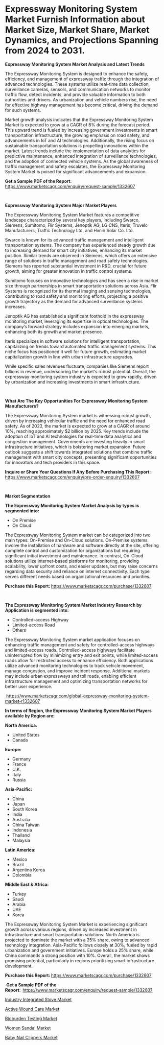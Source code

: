 <p><h1>Expressway Monitoring System Market Furnish Information about Market Size, Market Share, Market Dynamics, and Projections Spanning from 2024 to 2031.</h1></p><p><strong>Expressway Monitoring System Market Analysis and Latest Trends</strong></p>
<p><p>The Expressway Monitoring System is designed to enhance the safety, efficiency, and management of expressway traffic through the integration of advanced technologies. These systems utilize real-time data collection, surveillance cameras, sensors, and communication networks to monitor traffic flow, detect incidents, and provide valuable information to both authorities and drivers. As urbanization and vehicle numbers rise, the need for effective highway management has become critical, driving the demand for such systems.</p><p>Market growth analysis indicates that the Expressway Monitoring System Market is expected to grow at a CAGR of 8% during the forecast period. This upward trend is fueled by increasing government investments in smart transportation infrastructure, the growing emphasis on road safety, and advancements in IoT and AI technologies. Additionally, the rising focus on sustainable transportation solutions is propelling innovations within the market. Latest trends include the implementation of data analytics for predictive maintenance, enhanced integration of surveillance technologies, and the adoption of connected vehicle systems. As the global awareness of traffic management and safety escalates, the Expressway Monitoring System Market is poised for significant advancements and expansion.</p></p>
<p><strong>Get a Sample PDF of the Report:&nbsp;</strong> <a href="https://www.marketscagr.com/enquiry/request-sample/1332607?utm_campaign=1557&utm_medium=2&utm_source=Github&utm_content=ia&utm_term=12102024&utm_id=expressway-monitoring-system">https://www.marketscagr.com/enquiry/request-sample/1332607</a></p>
<p>&nbsp;</p>
<p><strong>Expressway Monitoring System Major Market Players</strong></p>
<p><p>The Expressway Monitoring System Market features a competitive landscape characterized by several key players, including Swarco, Siemens, Sumitomo, Flir Systems, Jenoptik AG, LG CNS, Iteris, Truvelo Manufacturers, Traffic Technology Ltd, and Himin Solar Co. Ltd. </p><p>Swarco is known for its advanced traffic management and intelligent transportation systems. The company has experienced steady growth due to increasing demand for smart city initiatives, enhancing its market position. Similar trends are observed in Siemens, which offers an extensive range of solutions in traffic management and road safety technologies. Siemens has reported substantial investment in R&D, crucial for future growth, aiming for greater innovation in traffic control systems.</p><p>Sumitomo focuses on innovative technologies and has seen a rise in market size through partnerships in smart transportation solutions across Asia. Flir Systems is recognized for its thermal imaging and sensing technologies, contributing to road safety and monitoring efforts, projecting a positive growth trajectory as the demand for advanced surveillance systems increases.</p><p>Jenoptik AG has established a significant foothold in the expressway monitoring market, leveraging its expertise in optical technologies. The company’s forward strategy includes expansion into emerging markets, enhancing both its growth and market presence. </p><p>Iteris specializes in software solutions for intelligent transportation, capitalizing on trends toward automated traffic management systems. This niche focus has positioned it well for future growth, estimating market capitalization growth in line with urban infrastructure upgrades.</p><p>While specific sales revenues fluctuate, companies like Siemens report billions in revenue, underscoring the market's robust potential. Overall, the expressway monitoring system industry is expected to grow rapidly, driven by urbanization and increasing investments in smart infrastructure.</p></p>
<p>&nbsp;</p>
<p><strong>What Are The Key Opportunities For Expressway Monitoring System Manufacturers?</strong></p>
<p><p>The Expressway Monitoring System market is witnessing robust growth, driven by increasing vehicular traffic and the need for enhanced road safety. As of 2023, the market is expected to grow at a CAGR of around 10%, reaching approximately $2 billion by 2025. Key trends include the adoption of IoT and AI technologies for real-time data analytics and congestion management. Governments are investing heavily in smart infrastructure initiatives, which is bolstering market expansion. Future outlook suggests a shift towards integrated solutions that combine traffic management with smart city concepts, presenting significant opportunities for innovators and tech providers in this space.</p></p>
<p><strong>Inquire or Share Your Questions If Any Before Purchasing This Report:</strong> <a href="https://www.marketscagr.com/enquiry/pre-order-enquiry/1332607?utm_campaign=1557&utm_medium=2&utm_source=Github&utm_content=ia&utm_term=12102024&utm_id=expressway-monitoring-system">https://www.marketscagr.com/enquiry/pre-order-enquiry/1332607</a></p>
<p>&nbsp;</p>
<p><strong>Market Segmentation</strong></p>
<p><strong>The Expressway Monitoring System Market Analysis by types is segmented into:</strong></p>
<p><ul><li>On Premise</li><li>On Cloud</li></ul></p>
<p><p>The Expressway Monitoring System market can be categorized into two main types: On-Premise and On-Cloud solutions. On-Premise systems involve the installation of hardware and software directly at the site, offering complete control and customization for organizations but requiring significant initial investment and maintenance. In contrast, On-Cloud solutions utilize internet-based platforms for monitoring, providing scalability, lower upfront costs, and easier updates, but may raise concerns regarding data security and reliance on internet connectivity. Each type serves different needs based on organizational resources and priorities.</p></p>
<p><strong>Purchase this Report:&nbsp;</strong><a href="https://www.marketscagr.com/purchase/1332607?utm_campaign=1557&utm_medium=2&utm_source=Github&utm_content=ia&utm_term=12102024&utm_id=expressway-monitoring-system">https://www.marketscagr.com/purchase/1332607</a></p>
<p>&nbsp;</p>
<p><strong>The Expressway Monitoring System Market Industry Research by Application is segmented into:</strong></p>
<p><ul><li>Controlled-access Highway</li><li>Limited-access Road</li><li>Others</li></ul></p>
<p><p>The Expressway Monitoring System market application focuses on enhancing traffic management and safety for controlled-access highways and limited-access roads. Controlled-access highways facilitate uninterrupted flow by minimizing entry and exit points, while limited-access roads allow for restricted access to enhance efficiency. Both applications utilize advanced monitoring technologies to track vehicle movement, manage congestion, and improve incident response. Additional markets may include urban expressways and toll roads, enabling efficient infrastructure management and optimizing transportation networks for better user experience.</p></p>
<p><a href="https://www.marketscagr.com/global-expressway-monitoring-system-market-r1332607?utm_campaign=1557&utm_medium=2&utm_source=Github&utm_content=ia&utm_term=12102024&utm_id=expressway-monitoring-system">&nbsp;https://www.marketscagr.com/global-expressway-monitoring-system-market-r1332607</a></p>
<p><strong>In terms of Region, the Expressway Monitoring System Market Players available by Region are:</strong></p>
<p>
    <p> <strong> North America: </strong>
        <ul>
            <li>United States</li>
            <li>Canada</li>
        </ul>
        </p> 
    <p> <strong> Europe: </strong>
        <ul>
            <li>Germany</li>
            <li>France</li>
            <li>U.K.</li>
            <li>Italy</li>
            <li>Russia</li>
        </ul>
        </p> 
    <p> <strong> Asia-Pacific: </strong>
        <ul>
            <li>China</li>
            <li>Japan</li>
            <li>South Korea</li>
            <li>India</li>
            <li>Australia</li>
            <li>China Taiwan</li>
            <li>Indonesia</li>
            <li>Thailand</li>
            <li>Malaysia</li>
        </ul>
        </p> 
    <p> <strong> Latin America: </strong>
        <ul>
            <li>Mexico</li>
            <li>Brazil</li>
            <li>Argentina Korea</li>
            <li>Colombia</li>
        </ul>
        </p> 
    <p> <strong> Middle East & Africa: </strong>
        <ul>
            <li>Turkey</li>
            <li>Saudi</li>
            <li>Arabia</li>
            <li>UAE</li>
            <li>Korea</li>
        </ul>
    </p>
    </p>
<p><p>The Expressway Monitoring System Market is experiencing significant growth across various regions, driven by increased investment in infrastructure and smart transportation solutions. North America is projected to dominate the market with a 35% share, owing to advanced technology integration. Asia-Pacific follows closely at 30%, fueled by rapid urbanization and government initiatives. Europe holds a 25% share, while China commands a strong position with 10%. Overall, the market shows promising potential, particularly in regions prioritizing smart infrastructure development.</p></p>
<p><strong>Purchase this Report: </strong><a href="https://www.marketscagr.com/purchase/1332607?utm_campaign=1557&utm_medium=2&utm_source=Github&utm_content=ia&utm_term=12102024&utm_id=expressway-monitoring-system">https://www.marketscagr.com/purchase/1332607</a></p>
<p>&nbsp;<strong>Get a Sample PDF of the Report:&nbsp;&nbsp;</strong><a href="https://www.marketscagr.com/enquiry/request-sample/1332607?utm_campaign=1557&utm_medium=2&utm_source=Github&utm_content=ia&utm_term=12102024&utm_id=expressway-monitoring-system">https://www.marketscagr.com/enquiry/request-sample/1332607</a></p>
<p><strong></strong></p>
<p><p><a href="https://www.linkedin.com/pulse/insights-industry-integrated-stove-market-size-which-expanding-tejwe?utm_campaign=1557&utm_medium=2&utm_source=Github&utm_content=ia&utm_term=12102024&utm_id=expressway-monitoring-system">Industry Integrated Stove Market</a></p><p><a href="https://github.com/RoseBoyd475/Market-Research-Report-List-1/blob/main/active-wound-care-market.md?utm_campaign=1557&utm_medium=2&utm_source=Github&utm_content=ia&utm_term=12102024&utm_id=expressway-monitoring-system">Active Wound Care Market</a></p><p><a href="https://github.com/JamesCox407/Market-Research-Report-List-1/blob/main/bioburden-testing-market.md?utm_campaign=1557&utm_medium=2&utm_source=Github&utm_content=ia&utm_term=12102024&utm_id=expressway-monitoring-system">Bioburden Testing Market</a></p><p><a href="https://www.linkedin.com/pulse/analyzing-global-women-sandal-market-growth-prospects-future-wmtze?utm_campaign=1557&utm_medium=2&utm_source=Github&utm_content=ia&utm_term=12102024&utm_id=expressway-monitoring-system">Women Sandal Market</a></p><p><a href="https://www.linkedin.com/pulse/baby-nail-clippers-industry-sector-market-dynamics-future-dnzwe?utm_campaign=1557&utm_medium=2&utm_source=Github&utm_content=ia&utm_term=12102024&utm_id=expressway-monitoring-system">Baby Nail Clippers Market</a></p></p>